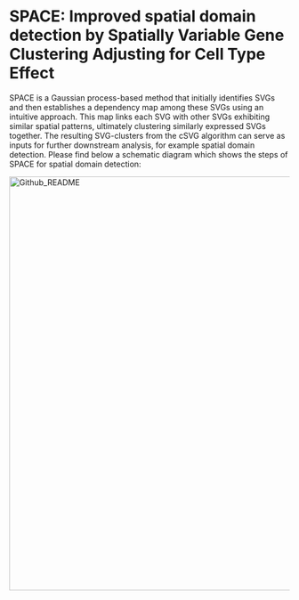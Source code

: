 # SPACE: Improved spatial domain detection by Spatially Variable Gene Clustering Adjusting for Cell Type Effect 

SPACE is a Gaussian process-based method that initially identifies SVGs and then establishes a dependency map among these SVGs using an intuitive approach. This map links each SVG with other SVGs exhibiting similar spatial patterns, ultimately clustering similarly expressed SVGs together. The resulting SVG-clusters from the cSVG algorithm can serve as inputs for further downstream analysis, for example spatial domain detection. 
Please find below a schematic diagram which shows the steps of SPACE for spatial domain detection:

<img width="744" alt="Github_README" src="https://github.com/wangjr03/SPACE/assets/73495177/1ca86c59-e258-47b9-a32e-232268112dda">
